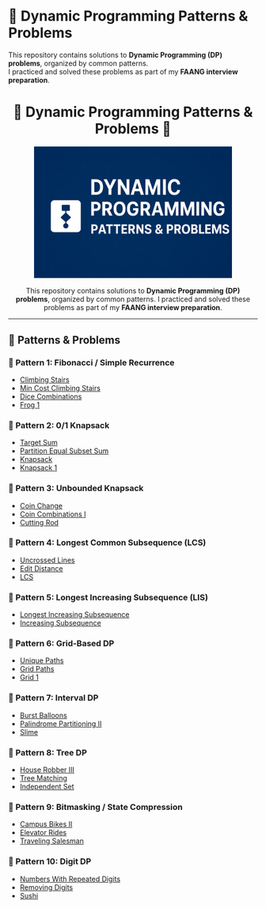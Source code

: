# 🧩 Dynamic Programming Patterns & Problems

This repository contains solutions to **Dynamic Programming (DP) problems**, organized by common patterns.  
I practiced and solved these problems as part of my **FAANG interview preparation**.


<h1 align="center">🌟 Dynamic Programming Patterns & Problems 🌟</h1>

<p align="center">
  <img src="banner.img.png" 
       alt="Dynamic Programming Logo" 
       width="400"/>
</p>

<p align="center">
  This repository contains solutions to <b>Dynamic Programming (DP) problems</b>, organized by common patterns.  
  I practiced and solved these problems as part of my <b>FAANG interview preparation</b>.  
</p>

---

## 📑 Patterns & Problems

### 🔹 Pattern 1: Fibonacci / Simple Recurrence
- [Climbing Stairs](https://lnkd.in/giTchSuB)
- [Min Cost Climbing Stairs](https://lnkd.in/g9DXiD-H)
- [Dice Combinations](https://lnkd.in/gmwhP22y)
- [Frog 1](https://lnkd.in/gjviS2BP)


### 🔹 Pattern 2: 0/1 Knapsack
- [Target Sum](https://lnkd.in/gEx3dCFV)
- [Partition Equal Subset Sum](https://lnkd.in/gESS8N7e)
- [Knapsack](https://lnkd.in/gjha5a2G)
- [Knapsack 1](https://lnkd.in/gfTDwZv5)


### 🔹 Pattern 3: Unbounded Knapsack
- [Coin Change](https://lnkd.in/gBs2BM7j)
- [Coin Combinations I](https://lnkd.in/gE5AWDxW)
- [Cutting Rod](https://lnkd.in/gjGsA8ys)


### 🔹 Pattern 4: Longest Common Subsequence (LCS)
- [Uncrossed Lines](https://lnkd.in/gEHhw6u9)
- [Edit Distance](https://lnkd.in/gyYVE88f)
- [LCS](https://lnkd.in/gjU5FU5r)


### 🔹 Pattern 5: Longest Increasing Subsequence (LIS)
- [Longest Increasing Subsequence](https://lnkd.in/g3HAgkwK)
- [Increasing Subsequence](https://lnkd.in/gwwUi6Xb)


### 🔹 Pattern 6: Grid-Based DP
- [Unique Paths](https://lnkd.in/gckwVvmm)
- [Grid Paths](https://lnkd.in/gzxH5Hs4)
- [Grid 1](https://lnkd.in/g6EZArGQ)

### 🔹 Pattern 7: Interval DP
- [Burst Balloons](https://lnkd.in/gwwRtcwK)
- [Palindrome Partitioning II](https://lnkd.in/gkiwGJZw)
- [Slime](https://lnkd.in/gxQwjZnB)


### 🔹 Pattern 8: Tree DP
- [House Robber III](https://lnkd.in/gWJjFDTV)
- [Tree Matching](https://lnkd.in/gY2bfrJU)
- [Independent Set](https://lnkd.in/gF9AnQ5N)


### 🔹 Pattern 9: Bitmasking / State Compression
- [Campus Bikes II](https://lnkd.in/gNdqQkv7)
- [Elevator Rides](https://lnkd.in/gEURDjQh)
- [Traveling Salesman](https://lnkd.in/gfabcxXt)


### 🔹 Pattern 10: Digit DP
- [Numbers With Repeated Digits](https://lnkd.in/gRwS7GhC)
- [Removing Digits](https://lnkd.in/g3XMWdMR)
- [Sushi](https://lnkd.in/gKSzxYKY)


